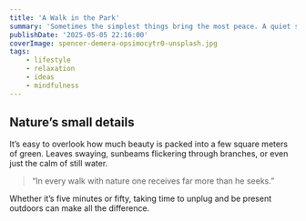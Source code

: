 ```yaml
---
title: 'A Walk in the Park'
summary: 'Sometimes the simplest things bring the most peace. A quiet stroll beneath the trees, birdsong in the air, and the crunch of gravel underfoot.'
publishDate: '2025-05-05 22:16:00'
coverImage: spencer-demera-opsimocytr0-unsplash.jpg
tags:
    - lifestyle
    - relaxation
    - ideas
    - mindfulness
---
```

## Nature’s small details

It’s easy to overlook how much beauty is packed into a few square meters of green. Leaves swaying, sunbeams flickering through branches, or even just the calm of still water.

> “In every walk with nature one receives far more than he seeks.”

Whether it’s five minutes or fifty, taking time to unplug and be present outdoors can make all the difference.